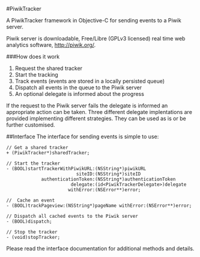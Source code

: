 #PiwikTracker

A PiwikTracker framework in Objective-C for sending events to a Piwik server.
 
Piwik server is downloadable, Free/Libre (GPLv3 licensed) real time web analytics software, http://piwik.org/.
 
###How does it work
 
1. Request the shared tracker 
2. Start the tracking
3. Track events (events are stored in a locally persisted queue)
4. Dispatch all events in the queue to the Piwik server
5. An optional delegate is informed about the progress
 
If the request to the Piwik server fails the delegate is informed an appropriate action can be taken. Three different delegate implentations are provided implementing different strategies. They can be used as is or be further customised.
 
##Interface
The interface for sending events is simple to use:

	// Get a shared tracker
	+ (PiwikTracker*)sharedTracker;

	// Start the tracker
	- (BOOL)startTrackerWithPiwikURL:(NSString*)piwikURL 
                          	  siteID:(NSString*)siteID 
                 authenticationToken:(NSString*)authenticationToken
                            delegate:(id<PiwikTrackerDelegate>)delegate
                           withError:(NSError**)error;
                           
    //  Cache an event
    - (BOOL)trackPageview:(NSString*)pageName withError:(NSError**)error;
    
    // Dispatch all cached events to the Piwik server
    - (BOOL)dispatch;

	// Stop the tracker
	- (void)stopTracker;

Please read the interface documentation for additional methods and details.



